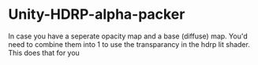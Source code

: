 # Unity-HDRP-alpha-packer
In case you have a seperate opacity map and a base (diffuse) map. You'd need to combine them into 1 to use the transparancy in the hdrp lit shader. This does that for you
